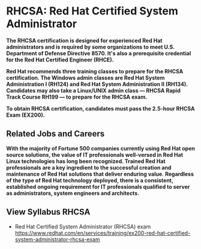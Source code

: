 # RHCSA: Red Hat Certified System Administrator
**The RHCSA certification is designed for experienced Red Hat administrators and is required by some organizations to meet U.S. Department of Defense Directive 8570. It's also a prerequisite credential for the Red Hat Certified Engineer (RHCE).**

**Red Hat recommends three training classes to prepare for the RHCSA certification. The Windows admin classes are Red Hat System Administration I (RH124) and Red Hat System Administration II (RH134). Candidates may also take a Linux/UNIX admin class — RHCSA Rapid Track Course RH199 — to prepare for the RHCSA exam.**

**To obtain RHCSA certification, candidates must pass the 2.5-hour RHCSA Exam (EX200).**
## Related Jobs and Careers
**With the majority of Fortune 500 companies currently using Red Hat open source solutions, the value of IT professionals well-versed in Red Hat Linux technologies has long been recognized. Trained Red Hat professionals are a key ingredient to the successful creation and maintenance of Red Hat solutions that deliver enduring value**.
**Regardless of the type of Red Hat technology deployed, there is a consistent, established ongoing requirement for IT professionals qualified to server as administrators, system engineers and architects.**
## View Syllabus RHCSA
- Red Hat Certified System Administrator (RHCSA) exam
https://www.redhat.com/en/services/training/ex200-red-hat-certified-system-administrator-rhcsa-exam
